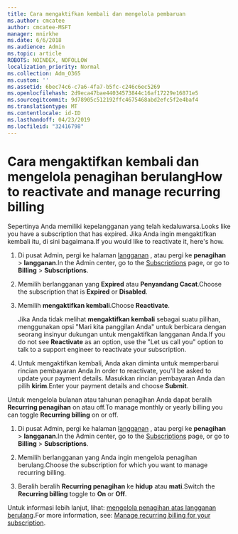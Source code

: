 ```yaml
---
title: Cara mengaktifkan kembali dan mengelola pembaruan
ms.author: cmcatee
author: cmcatee-MSFT
manager: mnirkhe
ms.date: 6/6/2018
ms.audience: Admin
ms.topic: article
ROBOTS: NOINDEX, NOFOLLOW
localization_priority: Normal
ms.collection: Adm_O365
ms.custom: ''
ms.assetid: 6bec74c6-c7a6-4fa7-b5fc-c246c6ec5269
ms.openlocfilehash: 2d9eca47bae44034573844c16af17229e16871e5
ms.sourcegitcommit: 9d78905c512192ffc4675468abd2efc5f2e4baf4
ms.translationtype: MT
ms.contentlocale: id-ID
ms.lasthandoff: 04/23/2019
ms.locfileid: "32416798"
---
```

# <a name="how-to-reactivate-and-manage-recurring-billing"></a><span data-ttu-id="c293f-102">Cara mengaktifkan kembali dan mengelola penagihan berulang</span><span class="sxs-lookup"><span data-stu-id="c293f-102">How to reactivate and manage recurring billing</span></span>

<span data-ttu-id="c293f-103">Sepertinya Anda memiliki kepelangganan yang telah kedaluwarsa.</span><span class="sxs-lookup"><span data-stu-id="c293f-103">Looks like you have a subscription that has expired.</span></span> <span data-ttu-id="c293f-104">Jika Anda ingin mengaktifkan kembali itu, di sini bagaimana.</span><span class="sxs-lookup"><span data-stu-id="c293f-104">If you would like to reactivate it, here's how.</span></span>
  
1. <span data-ttu-id="c293f-105">Di pusat Admin, pergi ke halaman [langganan](https://go.microsoft.com/fwlink/p/?linkid=842054) , atau pergi ke **penagihan** \> **langganan**.</span><span class="sxs-lookup"><span data-stu-id="c293f-105">In the Admin center, go to the [Subscriptions](https://go.microsoft.com/fwlink/p/?linkid=842054) page, or go to **Billing** \> **Subscriptions**.</span></span>
    
2. <span data-ttu-id="c293f-106">Memilih berlangganan yang **Expired** atau **Penyandang Cacat**.</span><span class="sxs-lookup"><span data-stu-id="c293f-106">Choose the subscription that is **Expired** or **Disabled**.</span></span>
    
3. <span data-ttu-id="c293f-107">Memilih **mengaktifkan kembali**.</span><span class="sxs-lookup"><span data-stu-id="c293f-107">Choose **Reactivate**.</span></span>
    
    <span data-ttu-id="c293f-108">Jika Anda tidak melihat **mengaktifkan kembali** sebagai suatu pilihan, menggunakan opsi "Mari kita panggilan Anda" untuk berbicara dengan seorang insinyur dukungan untuk mengaktifkan langganan Anda.</span><span class="sxs-lookup"><span data-stu-id="c293f-108">If you do not see **Reactivate** as an option, use the "Let us call you" option to talk to a support engineer to reactivate your subscription.</span></span> 
    
4. <span data-ttu-id="c293f-109">Untuk mengaktifkan kembali, Anda akan diminta untuk memperbarui rincian pembayaran Anda.</span><span class="sxs-lookup"><span data-stu-id="c293f-109">In order to reactivate, you'll be asked to update your payment details.</span></span> <span data-ttu-id="c293f-110">Masukkan rincian pembayaran Anda dan pilih **kirim**.</span><span class="sxs-lookup"><span data-stu-id="c293f-110">Enter your payment details and choose **Submit**.</span></span>
    
<span data-ttu-id="c293f-111">Untuk mengelola bulanan atau tahunan penagihan Anda dapat beralih **Recurring penagihan** on atau off.</span><span class="sxs-lookup"><span data-stu-id="c293f-111">To manage monthly or yearly billing you can toggle **Recurring billing** on or off.</span></span> 
  
1. <span data-ttu-id="c293f-112">Di pusat Admin, pergi ke halaman [langganan](https://go.microsoft.com/fwlink/p/?linkid=842054) , atau pergi ke **penagihan** \> **langganan**.</span><span class="sxs-lookup"><span data-stu-id="c293f-112">In the Admin center, go to the [Subscriptions](https://go.microsoft.com/fwlink/p/?linkid=842054) page, or go to **Billing** \> **Subscriptions**.</span></span>
    
2. <span data-ttu-id="c293f-113">Memilih berlangganan yang Anda ingin mengelola penagihan berulang.</span><span class="sxs-lookup"><span data-stu-id="c293f-113">Choose the subscription for which you want to manage recurring billing.</span></span>
    
3. <span data-ttu-id="c293f-114">Beralih beralih **Recurring penagihan** ke **hidup** atau **mati**.</span><span class="sxs-lookup"><span data-stu-id="c293f-114">Switch the **Recurring billing** toggle to **On** or **Off**.</span></span>
    
<span data-ttu-id="c293f-115">Untuk informasi lebih lanjut, lihat: [mengelola penagihan atas langganan berulang](https://support.office.com/article/8d83b530-f4ca-47f6-a666-e5791cbacc7e).</span><span class="sxs-lookup"><span data-stu-id="c293f-115">For more information, see: [Manage recurring billing for your subscription](https://support.office.com/article/8d83b530-f4ca-47f6-a666-e5791cbacc7e).</span></span>
  

